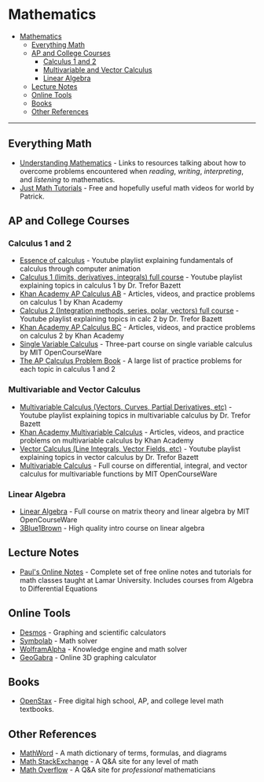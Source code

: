 # Mathematics
- [Mathematics](#mathematics)
  - [Everything Math](#everything-math)
  - [AP and College Courses](#ap-and-college-courses)
    - [Calculus 1 and 2](#calculus-1-and-2)
    - [Multivariable and Vector Calculus](#multivariable-and-vector-calculus)
    - [Linear Algebra](#linear-algebra)
  - [Lecture Notes](#lecture-notes)
  - [Online Tools](#online-tools)
  - [Books](#books)
  - [Other References](#other-references)

---
## Everything Math
- [Understanding Mathematics](https://github.com/nbro/understanding-math) - Links to resources talking about how to overcome problems encountered when *reading*, *writing*, *interpreting*, and *listening* to mathematics.
- [Just Math Tutorials](http://patrickjmt.com) - Free and hopefully useful math videos for world by Patrick. 

## AP and College Courses 

### Calculus 1 and 2
- [Essence of calculus](https://www.youtube.com/watch?v=WUvTyaaNkzM&list=PL0-GT3co4r2wlh6UHTUeQsrf3mlS2lk6x) - Youtube playlist explaining fundamentals of calculus through computer animation
- [Calculus 1 (limits, derivatives, integrals) full course](https://www.youtube.com/watch?v=LWPzHlSBlxI&list=PLHXZ9OQGMqxfT9RMcReZ4WcoVILP4k6-m) - Youtube playlist explaining topics in calculus 1 by Dr. Trefor Bazett
- [Khan Academy AP Calculus AB](https://www.khanacademy.org/math/ap-calculus-ab) - Articles, videos, and practice problems on calculus 1 by Khan Academy
- [Calculus 2 (Integration methods, series, polar, vectors) full course](https://www.youtube.com/watch?v=i4c8n4S-Sp0&list=PLHXZ9OQGMqxc4ySKTIW19TLrT91Ik9M4n) - Youtube playlist explaining topics in calc 2 by Dr. Trefor Bazett
- [Khan Academy AP Calculus BC](https://www.khanacademy.org/math/ap-calculus-bc) - Articles, videos, and practice problems on calculus 2 by Khan Academy
- [Single Variable Calculus](https://ocw.mit.edu/courses/18-01-calculus-i-single-variable-calculus-fall-2020/) - Three-part course on single variable calculus by MIT OpenCourseWare
- [The AP Calculus Problem Book](http://crunchymath.weebly.com/uploads/8/2/4/0/8240213/apcalcprobbook.pdf) - A large list of practice problems for each topic in calculus 1 and 2

### Multivariable and Vector Calculus
- [Multivariable Calculus (Vectors, Curves, Partial Derivatives, etc)](https://www.youtube.com/playlist?list=PLHXZ9OQGMqxc_CvEy7xBKRQr6I214QJcd) - Youtube playlist explaining topics in multivariable calculus by Dr. Trefor Bazett
- [Khan Academy Multivariable Calculus](https://www.khanacademy.org/math/multivariable-calculus) - Articles, videos, and practice problems on multivariable calculus by Khan Academy
- [Vector Calculus (Line Integrals, Vector Fields, etc)](https://www.youtube.com/playlist?list=PLHXZ9OQGMqxfW0GMqeUE1bLKaYor6kbHa) - Youtube playlist explaining topics in vector calculus by Dr. Trefor Bazett
- [Multivariable Calculus](https://ocw.mit.edu/courses/18-02sc-multivariable-calculus-fall-2010/) - Full course on differential, integral, and vector calculus for multivariable functions by MIT OpenCourseWare

### Linear Algebra
- [Linear Algebra](https://ocw.mit.edu/courses/18-06sc-linear-algebra-fall-2011/) - Full course on matrix theory and linear algebra by MIT OpenCourseWare
- [3Blue1Brown](https://www.3blue1brown.com/topics/linear-algebra) - High quality intro course on linear algebra

## Lecture Notes
- [Paul's Online Notes](https://tutorial.math.lamar.edu) - Complete set of free online notes and tutorials for math classes taught at Lamar University. Includes courses from Algebra to Differential Equations

## Online Tools
- [Desmos](https://www.desmos.com) - Graphing and scientific calculators
- [Symbolab](https://www.symbolab.com) - Math solver
- [WolframAlpha](https://www.wolframalpha.com) - Knowledge engine and math solver
- [GeoGabra](https://www.geogebra.org/?lang=en) - Online 3D graphing calculator

## Books
- [OpenStax](https://openstax.org/subjects/math) - Free digital high school, AP, and college level math textbooks.

## Other References
- [MathWord](http://www.mathwords.com) - A math dictionary of terms, formulas, and diagrams
- [Math StackExchange](https://math.stackexchange.com) - A Q&A site for any level of math
- [Math Overflow](https://mathoverflow.net) - A Q&A site for *professional* mathematicians
